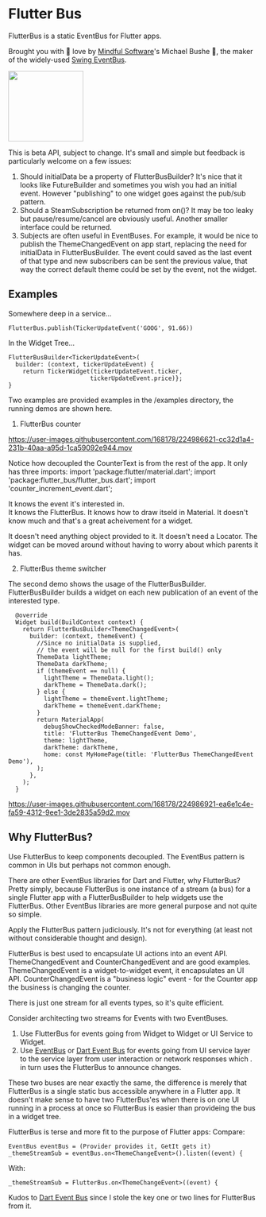 # Flutter Bus

FlutterBus is a static EventBus for Flutter apps. 

Brought you with :green_heart: love by [Mindful Software](https://mindfulsoftware.com)'s Michael Bushe :blue_heart:, the maker of the widely-used [Swing EventBus](https://repo1.maven.org/maven2/org/bushe/eventbus/1.4/).

<img src="https://user-images.githubusercontent.com/168178/224985990-480a1f94-d6dc-4382-acb0-da8ab11240bb.png"  width="151" height="142">

This is beta API, subject to change.  It's small and simple but
feedback is particularly welcome on a few issues:
1) Should initialData be a property of FlutterBusBuilder?
It's nice that it looks like FutureBuilder and sometimes you wish 
you had an initial event.  However "publishing" to one widget
goes against the pub/sub pattern.
2) Should a SteamSubscription be returned from on()?  It may
be too leaky but pause/resume/cancel are obviously useful.
Another smaller interface could be returned.
3) Subjects are often useful in EventBuses.  For example, it would
be nice to publish the ThemeChangedEvent on app start, replacing
the need for initialData in FlutterBusBuilder.  The event could
saved as the last event of that type and new subscribers can be
sent the previous value, that way the correct default theme could 
be set by the event, not the widget.

## Examples

Somewhere deep in a service...

`
FlutterBus.publish(TickerUpdateEvent('GOOG', 91.66))
`

In the Widget Tree...

````
FlutterBusBuilder<TickerUpdateEvent>(
  builder: (context, tickerUpdateEvent) {
    return TickerWidget(tickerUpdateEvent.ticker, 
                       tickerUpdateEvent.price)};
}
````

Two examples are provided examples in the /examples directory, 
the running demos are shown here.
1. FlutterBus counter


https://user-images.githubusercontent.com/168178/224986621-cc32d1a4-231b-40aa-a95d-1ca59092e944.mov

Notice how decoupled the CounterText is from the rest of the app.
It only has three imports:
import 'package:flutter/material.dart';
import 'package:flutter_bus/flutter_bus.dart';
import 'counter_increment_event.dart';

It knows the event it's interested in.  
It knows the FlutterBus.
It knows how to draw itseld in Material.
It doesn't know much and that's a great acheivement for a widget.

It doesn't need anything object provided to it.
It doesn't need a Locator.
The widget can be moved around without having to worry about 
which parents it has.

2. FlutterBus theme switcher

The second demo shows the usage of the FlutterBusBuilder.
FlutterBusBuilder builds a widget on each new publication of
an event of the interested type.

```
  @override
  Widget build(BuildContext context) {
    return FlutterBusBuilder<ThemeChangedEvent>(
      builder: (context, themeEvent) {
        //Since no initialData is supplied,
        // the event will be null for the first build() only
        ThemeData lightTheme;
        ThemeData darkTheme;
        if (themeEvent == null) {
          lightTheme = ThemeData.light();
          darkTheme = ThemeData.dark();
        } else {
          lightTheme = themeEvent.lightTheme;
          darkTheme = themeEvent.darkTheme;
        }
        return MaterialApp(
          debugShowCheckedModeBanner: false,
          title: 'FlutterBus ThemeChangedEvent Demo',
          theme: lightTheme,
          darkTheme: darkTheme,
          home: const MyHomePage(title: 'FlutterBus ThemeChangedEvent Demo'),
        );
      },
    );
  }

```

https://user-images.githubusercontent.com/168178/224986921-ea6e1c4e-fa59-4312-9ee1-3de2835a59d2.mov



## Why FlutterBus?

Use FlutterBus to keep components decoupled.  The EventBus
pattern is common in UIs but perhaps not common enough.

There are other EventBus libraries for Dart and Flutter, why FlutterBus?
Pretty simply, because FlutterBus is one instance of a stream (a bus)
for a single Flutter app with a FlutterBusBuilder to help widgets use
the FlutterBus.  Other EventBus libraries are more general purpose and
not quite so simple.

Apply the FlutterBus pattern judiciously. It's not for everything 
(at least not without considerable thought and design).

FlutterBus is best used to encapsulate UI actions into an event API.
ThemeChangedEvent and CounterChangedEvent and are good examples.
ThemeChangedEvent is a widget-to-widget event, it encapsulates an UI API.
CounterChangedEvent is a "business logic" event - for the Counter app the
business is changing the counter.

There is just one stream for all events types, so it's quite efficient.

Consider architecting two streams for Events with two EventBuses.
1) Use FlutterBus for events going from Widget to Widget or UI Service to Widget.
2) Use [EventBus](https://pub.dev/packages/event_bus) or 
   [Dart Event Bus](https://github.com/marcojakob/dart-event-bus)
   for events going from UI service layer
   to the service layer from user interaction or network responses which .
   in turn uses the FlutterBus to announce changes.

These two buses are near exactly the same, the difference is merely that
FlutterBus is a single static bus accessible anywhere in a Flutter app.
It doesn't make sense to have two FlutterBus'es when there is on one UI
running in a process at once so FlutterBus is easier than provideing
the bus in a widget tree.

FlutterBus is terse and more fit to the purpose of Flutter apps:
Compare:
```
EventBus eventBus = (Provider provides it, GetIt gets it)
_themeStreamSub = eventBus.on<ThemeChangeEvent>().listen((event) {
```
With:
```
_themeStreamSub = FlutterBus.on<ThemeChangeEvent>((event) {
```

Kudos to [Dart Event Bus](https://github.com/marcojakob/dart-event-bus) since
I stole the key one or two lines for FlutterBus from it.

